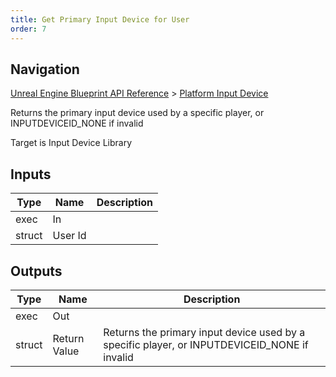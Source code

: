 ```yaml
---
title: Get Primary Input Device for User
order: 7
---
```

## Navigation

[Unreal Engine Blueprint API Reference](https://dev.epicgames.com/documentation/en-us/unreal-engine/BlueprintAPI) > [Platform Input Device](https://dev.epicgames.com/documentation/en-us/unreal-engine/BlueprintAPI/PlatformInputDevice)

Returns the primary input device used by a specific player, or INPUTDEVICEID_NONE if invalid

Target is Input Device Library

## Inputs

| Type | Name | Description |
| --- | --- | --- |
| exec | In |  |
| struct | User Id |  |

## Outputs

| Type | Name | Description |
| --- | --- | --- |
| exec | Out |  |
| struct | Return Value | Returns the primary input device used by a specific player, or INPUTDEVICEID_NONE if invalid |
